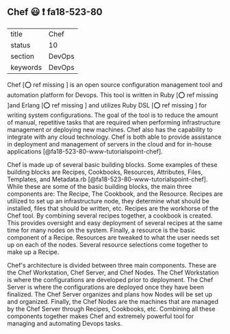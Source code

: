 ## Chef :smiley: :exclamation: fa18-523-80


|          |          |
| -------- | -------- |
| title    | Chef     | 
| status   | 10       |
| section  | DevOps   |
| keywords | DevOps   |



Chef [:o: ref missing ] is an open source configuration management tool and automation platform for Devops.  This tool is written in Ruby [:o: ref missing ]and Erlang [:o: ref missing ] and utilizes Ruby DSL [:o: ref missing ] for writing system configurations.  The goal of the tool is to reduce the amount of manual, repetitive tasks that are required when performing infrastructure management or deploying new machines.  Chef also has the capability to integrate with any cloud technology.  Chef is both able to provide assistance in deployment and management of servers in the cloud and for in-house applications [@fa18-523-80-www-tutorialspoint-chef].

Chef is made up of several basic building blocks.  Some examples of these building blocks are Recipes, Cookbooks, Resources, Attributes, Files, Templates, and Metadata.rb [@fa18-523-80-www-tutorialspoint-chef].   While these are some of the basic building blocks, the main three components are: The Recipe, The Cookbook, and the Resource.  Recipes are utilized to set up an infrastructure node, they determine what should be installed, files that should be written, etc.  Recipes are the workhorse of the Chef tool.  By combining several recipes together, a cookbook is created.  This provides oversight and easy deployment of several recipes at the same time for many nodes on the system.  Finally, a resource is the basic component of a Recipe.  Resources are tweaked to what the user needs set up on each of the nodes.  Several resource selections come together to make up a Recipe. 

Chef's architecture is divided between three main components.  These are the Chef Workstation, Chef Server, and Chef Nodes.  The Chef Workstation is where the configurations are developed prior to deployment.  The Chef Server is where the configurations are deployed once they have been finalized.  The Chef Server organizes and plans how Nodes will be set up and organized.  Finally, the Chef Nodes are the machines that are managed by the Chef Server through Recipes, Cookbooks, etc.  Combining all these components together makes Chef and extremely powerful tool for managing and automating Devops tasks.




